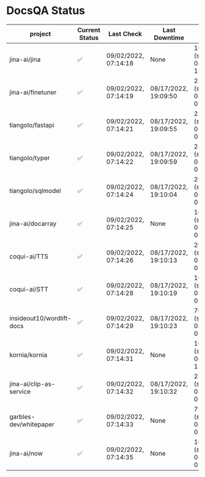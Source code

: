 # DocsQA Status

|         project         |Current Status|     Last Check     |   Last Downtime    |               % Uptime               |
|-------------------------|--------------|--------------------|--------------------|--------------------------------------|
|jina-ai/jina             |✅            |09/02/2022, 07:14:18|None                |100.000 (since 08/29/2022, 11:24:14)  |
|jina-ai/finetuner        |✅            |09/02/2022, 07:14:19|08/17/2022, 19:09:50|23067.509 (since 08/15/2022, 07:09:42)|
|tiangolo/fastapi         |✅            |09/02/2022, 07:14:21|08/17/2022, 19:09:55|22985.971 (since 08/15/2022, 07:09:42)|
|tiangolo/typer           |✅            |09/02/2022, 07:14:22|08/17/2022, 19:09:59|28222.500 (since 08/15/2022, 07:09:42)|
|tiangolo/sqlmodel        |✅            |09/02/2022, 07:14:24|08/17/2022, 19:10:04|29587.544 (since 08/15/2022, 07:09:42)|
|jina-ai/docarray         |✅            |09/02/2022, 07:14:25|None                |100.000 (since 08/24/2022, 01:39:12)  |
|coqui-ai/TTS             |✅            |09/02/2022, 07:14:26|08/17/2022, 19:10:13|29274.648 (since 08/15/2022, 07:09:42)|
|coqui-ai/STT             |✅            |09/02/2022, 07:14:28|08/17/2022, 19:10:19|10129.474 (since 08/15/2022, 07:09:42)|
|insideout10/wordlift-docs|✅            |09/02/2022, 07:14:29|08/17/2022, 19:10:23|7697.213 (since 08/15/2022, 07:09:42) |
|kornia/kornia            |✅            |09/02/2022, 07:14:31|None                |100.000 (since 08/30/2022, 13:49:49)  |
|jina-ai/clip-as-service  |✅            |09/02/2022, 07:14:32|08/17/2022, 19:10:32|28772.664 (since 08/15/2022, 07:09:42)|
|garbles-dev/whitepaper   |✅            |09/02/2022, 07:14:33|None                |75.911 (since 08/24/2022, 01:39:12)   |
|jina-ai/now              |✅            |09/02/2022, 07:14:35|None                |100.000 (since 08/24/2022, 01:39:12)  |
